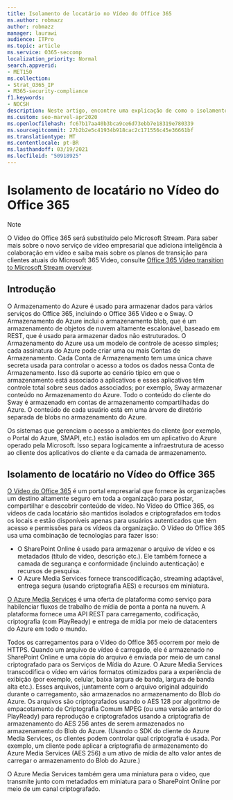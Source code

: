 ```yaml
---
title: Isolamento de locatário no Vídeo do Office 365
ms.author: robmazz
author: robmazz
manager: laurawi
audience: ITPro
ms.topic: article
ms.service: O365-seccomp
localization_priority: Normal
search.appverid:
- MET150
ms.collection:
- Strat_O365_IP
- M365-security-compliance
f1.keywords:
- NOCSH
description: Neste artigo, encontre uma explicação de como o isolamento de locatário mantém os vídeos armazenados de cada locatário separados no Vídeo do Office 365.
ms.custom: seo-marvel-apr2020
ms.openlocfilehash: fc67b17aa40b3bca9ce6d73ebb7e18319e780339
ms.sourcegitcommit: 27b2b2e5c41934b918cac2c171556c45e36661bf
ms.translationtype: MT
ms.contentlocale: pt-BR
ms.lasthandoff: 03/19/2021
ms.locfileid: "50918925"
---
```

# <a name="tenant-isolation-in-office-365-video"></a>Isolamento de locatário no Vídeo do Office 365

> [!NOTE]
> O Vídeo do Office 365 será substituído pelo Microsoft Stream. Para saber mais sobre o novo serviço de vídeo empresarial que adiciona inteligência à colaboração em vídeo e saiba mais sobre os planos de transição para clientes atuais do Microsoft 365 Video, consulte [Office 365 Video transition to Microsoft Stream overview](/stream/migrate-from-office-365).

## <a name="introduction"></a>Introdução

O Armazenamento do Azure é usado para armazenar dados para vários serviços do Office 365, incluindo o Office 365 Video e o Sway. O Armazenamento do Azure inclui o armazenamento blob, que é um armazenamento de objetos de nuvem altamente escalonável, baseado em REST, que é usado para armazenar dados não estruturados. O Armazenamento do Azure usa um modelo de controle de acesso simples; cada assinatura do Azure pode criar uma ou mais Contas de Armazenamento. Cada Conta de Armazenamento tem uma única chave secreta usada para controlar o acesso a todos os dados nessa Conta de Armazenamento. Isso dá suporte ao cenário típico em que o armazenamento está associado a aplicativos e esses aplicativos têm controle total sobre seus dados associados; por exemplo, Sway armazenar conteúdo no Armazenamento do Azure. Todo o conteúdo do cliente do Sway é armazenado em contas de armazenamento compartilhadas do Azure. O conteúdo de cada usuário está em uma árvore de diretório separada de blobs no armazenamento do Azure.

Os sistemas que gerenciam o acesso a ambientes do cliente (por exemplo, o Portal do Azure, SMAPI, etc.) estão isolados em um aplicativo do Azure operado pela Microsoft. Isso separa logicamente a infraestrutura de acesso ao cliente dos aplicativos do cliente e da camada de armazenamento.

## <a name="tenant-isolation-in-office-365-video"></a>Isolamento de locatário no Vídeo do Office 365

[O Vídeo do Office 365](https://support.office.com/article/Meet-Office-365-Video-ca1cc1a9-a615-46e1-b6a3-40dbd99939a6) é um portal empresarial que fornece às organizações um destino altamente seguro em toda a organização para postar, compartilhar e descobrir conteúdo de vídeo. No Vídeo do Office 365, os vídeos de cada locatário são mantidos isolados e criptografados em todos os locais e estão disponíveis apenas para usuários autenticados que têm acesso e permissões para os vídeos da organização. O Vídeo do Office 365 usa uma combinação de tecnologias para fazer isso:

- O SharePoint Online é usado para armazenar o arquivo de vídeo e os metadados (título de vídeo, descrição etc.). Ele também fornece a camada de segurança e conformidade (incluindo autenticação) e recursos de pesquisa.
- O Azure Media Services fornece transcodificação, streaming adaptável, entrega segura (usando criptografia AES) e recursos em miniatura.

[O Azure Media Services](https://azure.microsoft.com/services/media-services/) é uma oferta de plataforma como serviço para habilenciar fluxos de trabalho de mídia de ponta a ponta na nuvem. A plataforma fornece uma API REST para carregamento, codificação, criptografia (com PlayReady) e entrega de mídia por meio de datacenters do Azure em todo o mundo.

Todos os carregamentos para o Vídeo do Office 365 ocorrem por meio de HTTPS. Quando um arquivo de vídeo é carregado, ele é armazenado no SharePoint Online e uma cópia do arquivo é enviada por meio de um canal criptografado para os Serviços de Mídia do Azure. O Azure Media Services transcodifica o vídeo em vários formatos otimizados para a experiência de exibição (por exemplo, celular, baixa largura de banda, largura de banda alta etc.). Esses arquivos, juntamente com o arquivo original adquirido durante o carregamento, são armazenados no armazenamento do Blob do Azure. Os arquivos são criptografados usando o AES 128 por algoritmo de empacotamento de Criptografia Comum MPEG (ou uma versão anterior do PlayReady) para reprodução e criptografados usando a criptografia de armazenamento do AES 256 antes de serem armazenados no armazenamento do Blob do Azure. (Usando o SDK do cliente do Azure Media Services, os clientes podem controlar qual criptografia é usada. Por exemplo, um cliente pode aplicar a criptografia de armazenamento do Azure Media Services (AES 256) a um ativo de mídia de alto valor antes de carregar o armazenamento do Blob do Azure.)

O Azure Media Services também gera uma miniatura para o vídeo, que transmite junto com metadados em miniatura para o SharePoint Online por meio de um canal criptografado.